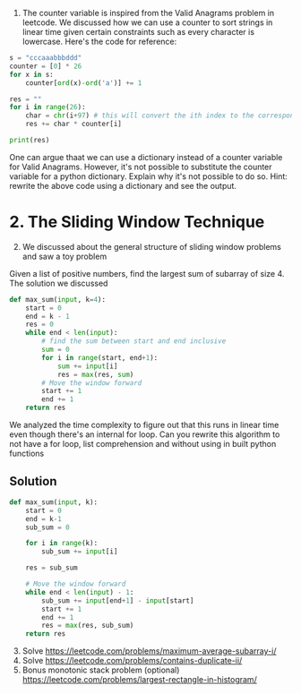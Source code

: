 1. The counter variable is inspired from the Valid Anagrams problem in leetcode. We discussed how we can use a counter to sort strings in linear time given certain constraints such as every character is lowercase. Here's the code for reference:
```python
s = "cccaaabbbddd"
counter = [0] * 26
for x in s:
    counter[ord(x)-ord('a')] += 1

res = ""
for i in range(26):
    char = chr(i+97) # this will convert the ith index to the corresponding character i=0 output='a', i =1, output = b
    res += char * counter[i]

print(res)
```
One can argue thaat we can use a dictionary instead of a counter variable for Valid Anagrams. However, it's not possible to substitute the counter variable for a python dictionary. Explain why it's not possible to do so. Hint: rewrite the above code using a dictionary and see the output. 

# 2. The Sliding Window Technique
2. We discussed about the general structure of sliding window problems and saw a toy problem

Given a list of positive numbers, find the largest sum of subarray of size 4. The solution we discussed
```python
def max_sum(input, k=4):
    start = 0
    end = k - 1
    res = 0
    while end < len(input):
        # find the sum between start and end inclusive
        sum = 0
        for i in range(start, end+1):
            sum += input[i]
            res = max(res, sum)
        # Move the window forward
        start += 1
        end += 1
    return res
```

We analyzed the time complexity to figure out that this runs in linear time even though there's an internal for loop. Can you rewrite this algorithm to not have a for loop, list comprehension and without using in built python functions

## Solution

```python
def max_sum(input, k):
    start = 0
    end = k-1
    sub_sum = 0

    for i in range(k):
        sub_sum += input[i]

    res = sub_sum

    # Move the window forward
    while end < len(input) - 1:
        sub_sum += input[end+1] - input[start]
        start += 1
        end += 1
        res = max(res, sub_sum)
    return res
```


3. Solve https://leetcode.com/problems/maximum-average-subarray-i/
4. Solve https://leetcode.com/problems/contains-duplicate-ii/
5. Bonus monotonic stack problem (optional) https://leetcode.com/problems/largest-rectangle-in-histogram/
